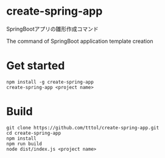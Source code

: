 # create-spring-app
SpringBootアプリの雛形作成コマンド  
  
The command of SpringBoot application template creation
# Get started
```
npm install -g create-spring-app
create-spring-app <project name>
```
# Build
```
git clone https://github.com/tttol/create-spring-app.git
cd create-spring-app
npm install
npm run build
node dist/index.js <project name>
```